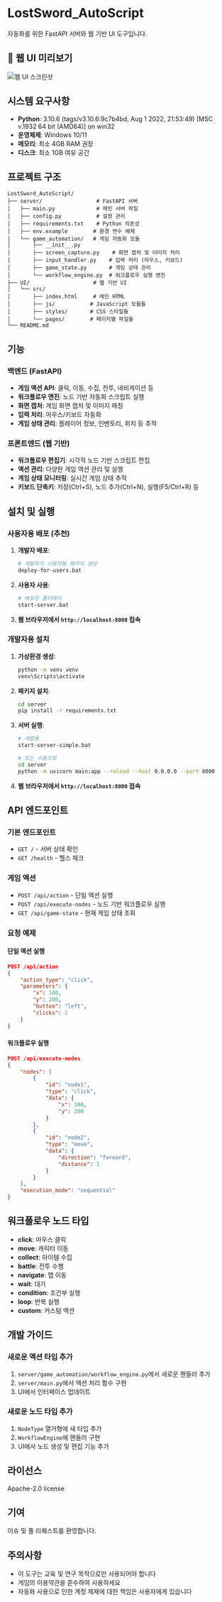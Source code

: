 # LostSword_AutoScript

자동화를 위한 FastAPI 서버와 웹 기반 UI 도구입니다.

## 📸 웹 UI 미리보기
![웹 UI 스크린샷](assets/readme/web_ui.png)

## 시스템 요구사항

- **Python**: 3.10.6 (tags/v3.10.6:9c7b4bd, Aug 1 2022, 21:53:49) [MSC v.1932 64 bit (AMD64)] on win32
- **운영체제**: Windows 10/11
- **메모리**: 최소 4GB RAM 권장
- **디스크**: 최소 1GB 여유 공간

## 프로젝트 구조

```
LostSword_AutoScript/
├── server/                 # FastAPI 서버
│   ├── main.py             # 메인 서버 파일
│   ├── config.py           # 설정 관리
│   ├── requirements.txt    # Python 의존성
│   ├── env.example        # 환경 변수 예제
│   └── game_automation/   # 게임 자동화 모듈
│       ├── __init__.py
│       ├── screen_capture.py    # 화면 캡처 및 이미지 처리
│       ├── input_handler.py    # 입력 처리 (마우스, 키보드)
│       ├── game_state.py       # 게임 상태 관리
│       └── workflow_engine.py  # 워크플로우 실행 엔진
├── UI/                    # 웹 기반 UI
│   └── src/
│       ├── index.html     # 메인 HTML
│       ├── js/           # JavaScript 모듈들
│       ├── styles/       # CSS 스타일들
│       └── pages/        # 페이지별 파일들
└── README.md
```

## 기능

### 백엔드 (FastAPI)
- **게임 액션 API**: 클릭, 이동, 수집, 전투, 네비게이션 등
- **워크플로우 엔진**: 노드 기반 자동화 스크립트 실행
- **화면 캡처**: 게임 화면 캡처 및 이미지 매칭
- **입력 처리**: 마우스/키보드 자동화
- **게임 상태 관리**: 플레이어 정보, 인벤토리, 위치 등 추적

### 프론트엔드 (웹 기반)
- **워크플로우 편집기**: 시각적 노드 기반 스크립트 편집
- **액션 관리**: 다양한 게임 액션 관리 및 실행
- **게임 상태 모니터링**: 실시간 게임 상태 추적
- **키보드 단축키**: 저장(Ctrl+S), 노드 추가(Ctrl+N), 실행(F5/Ctrl+R) 등

## 설치 및 실행

### 사용자용 배포 (추천)

1. **개발자 배포**:
   ```bash
   # 개발자가 사용자용 패키지 생성
   deploy-for-users.bat
   ```

2. **사용자 사용**:
   ```bash
   # 배포된 폴더에서
   start-server.bat
   ```

3. **웹 브라우저에서 `http://localhost:8000` 접속**

### 개발자용 설치

1. **가상환경 생성**:
   ```bash
   python -m venv venv
   venv\Scripts\activate
   ```

2. **패키지 설치**:
   ```bash
   cd server
   pip install -r requirements.txt
   ```

3. **서버 실행**:
   ```bash
   # 개발용
   start-server-simple.bat
   
   # 또는 수동으로
   cd server
   python -m uvicorn main:app --reload --host 0.0.0.0 --port 8000
   ```

4. **웹 브라우저에서 `http://localhost:8000` 접속**


## API 엔드포인트

### 기본 엔드포인트
- `GET /` - 서버 상태 확인
- `GET /health` - 헬스 체크

### 게임 액션
- `POST /api/action` - 단일 액션 실행
- `POST /api/execute-nodes` - 노드 기반 워크플로우 실행
- `GET /api/game-state` - 현재 게임 상태 조회

### 요청 예제

#### 단일 액션 실행
```json
POST /api/action
{
    "action_type": "click",
    "parameters": {
        "x": 100,
        "y": 200,
        "button": "left",
        "clicks": 1
    }
}
```

#### 워크플로우 실행
```json
POST /api/execute-nodes
{
    "nodes": [
        {
            "id": "node1",
            "type": "click",
            "data": {
                "x": 100,
                "y": 200
            }
        },
        {
            "id": "node2",
            "type": "move",
            "data": {
                "direction": "forward",
                "distance": 1
            }
        }
    ],
    "execution_mode": "sequential"
}
```

## 워크플로우 노드 타입

- **click**: 마우스 클릭
- **move**: 캐릭터 이동
- **collect**: 아이템 수집
- **battle**: 전투 수행
- **navigate**: 맵 이동
- **wait**: 대기
- **condition**: 조건부 실행
- **loop**: 반복 실행
- **custom**: 커스텀 액션

## 개발 가이드

### 새로운 액션 타입 추가

1. `server/game_automation/workflow_engine.py`에서 새로운 핸들러 추가
2. `server/main.py`에서 액션 처리 함수 구현
3. UI에서 인터페이스 업데이트

### 새로운 노드 타입 추가

1. `NodeType` 열거형에 새 타입 추가
2. `WorkflowEngine`에 핸들러 구현
3. UI에서 노드 생성 및 편집 기능 추가

## 라이선스

Apache-2.0 license

## 기여

이슈 및 풀 리퀘스트를 환영합니다.

## 주의사항

- 이 도구는 교육 및 연구 목적으로만 사용되어야 합니다
- 게임의 이용약관을 준수하여 사용하세요
- 자동화 사용으로 인한 계정 제재에 대한 책임은 사용자에게 있습니다
